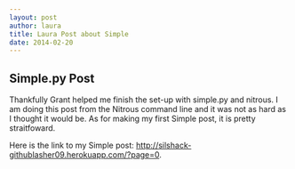 ```yaml
---
layout: post
author: laura
title: Laura Post about Simple
date: 2014-02-20
---
```

## Simple.py Post

 Thankfully Grant helped me finish the set-up with simple.py and nitrous. I am doing this post from the Nitrous command line and it was not as hard as I thought it would be. As for making my first Simple post, it is pretty straitfoward. 

Here is the link to my Simple post: http://silshack-githublasher09.herokuapp.com/?page=0.
